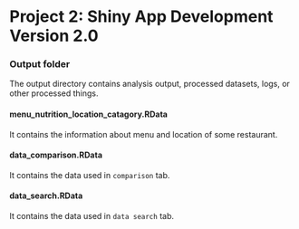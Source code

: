 # Project 2: Shiny App Development Version 2.0

### Output folder

The output directory contains analysis output, processed datasets, logs, or other processed things.

#### menu_nutrition_location_catagory.RData
It contains the information about menu and location of some restaurant.

#### data_comparison.RData
It contains the data used in `comparison` tab.

#### data_search.RData
It contains the data used in `data search` tab.
